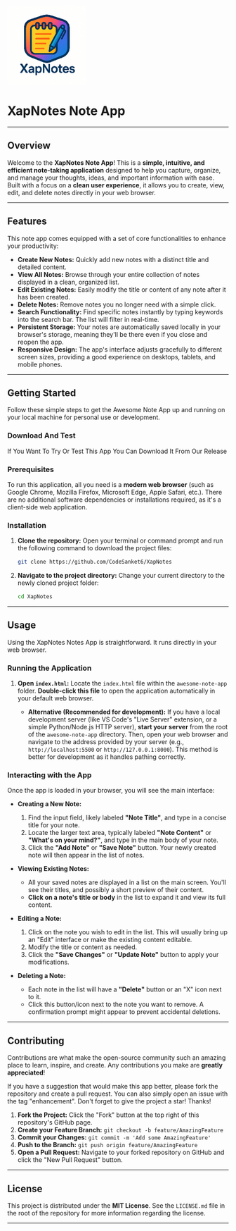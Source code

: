 ![XapNotes](logo.png)


# XapNotes Note App

---

## Overview

Welcome to the **XapNotes Note App**! This is a **simple, intuitive, and efficient note-taking application** designed to help you capture, organize, and manage your thoughts, ideas, and important information with ease. Built with a focus on a **clean user experience**, it allows you to create, view, edit, and delete notes directly in your web browser.

---

## Features

This note app comes equipped with a set of core functionalities to enhance your productivity:

* **Create New Notes:** Quickly add new notes with a distinct title and detailed content.
* **View All Notes:** Browse through your entire collection of notes displayed in a clean, organized list.
* **Edit Existing Notes:** Easily modify the title or content of any note after it has been created.
* **Delete Notes:** Remove notes you no longer need with a simple click.
* **Search Functionality:** Find specific notes instantly by typing keywords into the search bar. The list will filter in real-time.
* **Persistent Storage:** Your notes are automatically saved locally in your browser's storage, meaning they'll be there even if you close and reopen the app.
* **Responsive Design:** The app's interface adjusts gracefully to different screen sizes, providing a good experience on desktops, tablets, and mobile phones.
---

## Getting Started

Follow these simple steps to get the Awesome Note App up and running on your local machine for personal use or development.


### Download And Test

If You Want To Try Or Test This App You Can Download It From Our Release 


### Prerequisites

To run this application, all you need is a **modern web browser** (such as Google Chrome, Mozilla Firefox, Microsoft Edge, Apple Safari, etc.). There are no additional software dependencies or installations required, as it's a client-side web application.

### Installation

1.  **Clone the repository:**
    Open your terminal or command prompt and run the following command to download the project files:
    ```bash
    git clone https://github.com/CodeSanket6/XapNotes
    ```

2.  **Navigate to the project directory:**
    Change your current directory to the newly cloned project folder:
    ```bash
    cd XapNotes
    ```

---

## Usage

Using the XapNotes Notes App is straightforward. It runs directly in your web browser.

### Running the Application

1.  **Open `index.html`:** Locate the `index.html` file within the `awesome-note-app` folder. **Double-click this file** to open the application automatically in your default web browser.

    * **Alternative (Recommended for development):** If you have a local development server (like VS Code's "Live Server" extension, or a simple Python/Node.js HTTP server), **start your server** from the root of the `awesome-note-app` directory. Then, open your web browser and navigate to the address provided by your server (e.g., `http://localhost:5500` or `http://127.0.0.1:8000`). This method is better for development as it handles pathing correctly.

### Interacting with the App

Once the app is loaded in your browser, you will see the main interface:

* **Creating a New Note:**
    1.  Find the input field, likely labeled **"Note Title"**, and type in a concise title for your note.
    2.  Locate the larger text area, typically labeled **"Note Content"** or **"What's on your mind?"**, and type in the main body of your note.
    3.  Click the **"Add Note"** or **"Save Note"** button. Your newly created note will then appear in the list of notes.

* **Viewing Existing Notes:**
    * All your saved notes are displayed in a list on the main screen. You'll see their titles, and possibly a short preview of their content.
    * **Click on a note's title or body** in the list to expand it and view its full content.

* **Editing a Note:**
    1.  Click on the note you wish to edit in the list. This will usually bring up an "Edit" interface or make the existing content editable.
    2.  Modify the title or content as needed.
    3.  Click the **"Save Changes"** or **"Update Note"** button to apply your modifications.

* **Deleting a Note:**
    * Each note in the list will have a **"Delete"** button or an "X" icon next to it.
    * Click this button/icon next to the note you want to remove. A confirmation prompt might appear to prevent accidental deletions.

---

## Contributing

Contributions are what make the open-source community such an amazing place to learn, inspire, and create. Any contributions you make are **greatly appreciated**!

If you have a suggestion that would make this app better, please fork the repository and create a pull request. You can also simply open an issue with the tag "enhancement". Don't forget to give the project a star! Thanks!

1.  **Fork the Project:** Click the "Fork" button at the top right of this repository's GitHub page.
2.  **Create your Feature Branch:** `git checkout -b feature/AmazingFeature`
3.  **Commit your Changes:** `git commit -m 'Add some AmazingFeature'`
4.  **Push to the Branch:** `git push origin feature/AmazingFeature`
5.  **Open a Pull Request:** Navigate to your forked repository on GitHub and click the "New Pull Request" button.

---

## License

This project is distributed under the **MIT License**. See the `LICENSE.md` file in the root of the repository for more information regarding the license.

---

